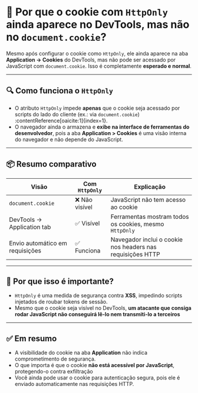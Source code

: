 # 🧠 Por que o cookie com `HttpOnly` ainda aparece no DevTools, mas não no `document.cookie`?

Mesmo após configurar o cookie como `HttpOnly`, ele ainda aparece na aba **Application → Cookies** do DevTools, mas não pode ser acessado por JavaScript com `document.cookie`. Isso é completamente **esperado e normal**.

---

## 🔍 Como funciona o `HttpOnly`

- O atributo `HttpOnly` impede **apenas** que o cookie seja acessado por scripts do lado do cliente (ex.: via `document.cookie`) :contentReference[oaicite:1]{index=1}.
- O navegador ainda o armazena e **exibe na interface de ferramentas do desenvolvedor**, pois a aba **Application > Cookies** é uma visão interna do navegador e não depende do JavaScript.

---

## 📦 Resumo comparativo

| Visão                         | Com `HttpOnly` | Explicação |
|------------------------------|----------------|------------|
| `document.cookie`            | ❌ Não visível | JavaScript não tem acesso ao cookie |
| DevTools → Application tab   | ✅ Visível     | Ferramentas mostram todos os cookies, mesmo `HttpOnly`|
| Envio automático em requisições | ✅ Funciona  | Navegador inclui o cookie nos headers nas requisições HTTP |

---

## 📌 Por que isso é importante?

- `HttpOnly` é uma medida de segurança contra **XSS**, impedindo scripts injetados de roubar tokens de sessão.
- Mesmo que o cookie seja visível no DevTools, **um atacante que consiga rodar JavaScript não conseguirá lê-lo nem transmiti-lo a terceiros** 

---

## ✅ Em resumo

- A visibilidade do cookie na aba **Application** não indica comprometimento de segurança.
- O que importa é que o cookie **não está acessível por JavaScript**, protegendo-o contra exfiltração
- Você ainda pode usar o cookie para autenticação segura, pois ele é enviado automaticamente nas requisições HTTP.
